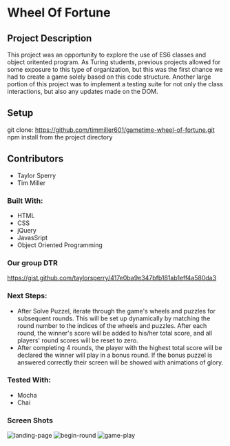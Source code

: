 # Wheel Of Fortune 

## Project Description

This project was an opportunity to explore the use of ES6 classes and object oritented program. As Turing students, previous projects allowed for some exposure to this type of organization, but this was the first chance we had to create a game solely based on this code structure. Another large portion of this project was to implement a testing suite for not only the class interactions, but also any updates made on the DOM.

## Setup

git clone: https://github.com/timmiller601/gametime-wheel-of-fortune.git
npm install from the project directory 


## Contributors 
- Taylor Sperry
- Tim Miller 

### Built With:
- HTML
- CSS
- jQuery
- JavasSript
- Object Oriented Programming

### Our group DTR 
https://gist.github.com/taylorsperry/417e0ba9e347bfb181ab1eff4a580da3

### Next Steps:
- After Solve Puzzel, iterate through the game's wheels and puzzles for subsequent rounds. This will be set up dynamically by matching the round number to the indices of the wheels and puzzles. After each round, the winner's score will be added to his/her total score, and all players' round scores will be reset to zero.
- After completing 4 rounds, the player with the highest total score will be declared the winner will play in a bonus round. If the bonus puzzel is answered correctly their screen will be showed with animations of glory. 

### Tested With:
- Mocha 
- Chai

### Screen Shots
![landing-page](https://user-images.githubusercontent.com/43555476/52430978-7ff17d00-2ac4-11e9-93ea-498ba45c7a6e.png)
![begin-round](https://user-images.githubusercontent.com/43555476/52430961-7831d880-2ac4-11e9-8447-ae13138241b2.png)
![game-play](https://user-images.githubusercontent.com/43555476/52430972-7c5df600-2ac4-11e9-9732-d6a99fb5efad.png)



